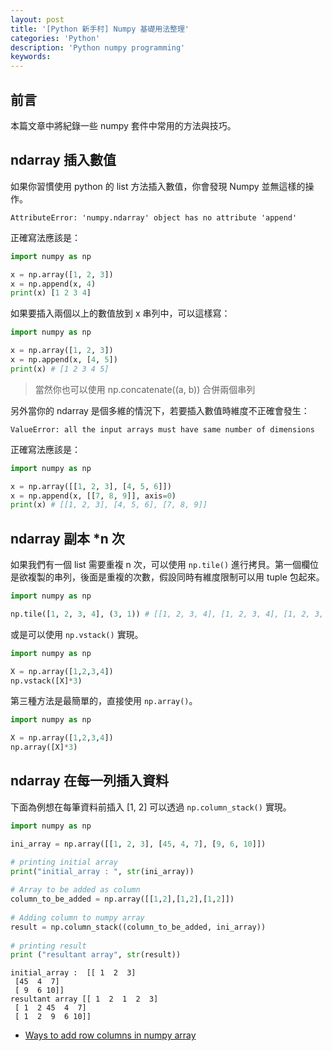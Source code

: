 ```yaml
---
layout: post
title: '[Python 新手村] Numpy 基礎用法整理'
categories: 'Python'
description: 'Python numpy programming'
keywords: 
---
```


## 前言
本篇文章中將紀錄一些 numpy 套件中常用的方法與技巧。

## ndarray 插入數值
如果你習慣使用 python 的 list 方法插入數值，你會發現 Numpy 並無這樣的操作。

```
AttributeError: 'numpy.ndarray' object has no attribute 'append'
```

正確寫法應該是：

```py
import numpy as np

x = np.array([1, 2, 3])
x = np.append(x, 4)
print(x) [1 2 3 4]
```

如果要插入兩個以上的數值放到 x 串列中，可以這樣寫：

```py
import numpy as np

x = np.array([1, 2, 3])
x = np.append(x, [4, 5])
print(x) # [1 2 3 4 5]
```

> 當然你也可以使用 np.concatenate((a, b)) 合併兩個串列

另外當你的 ndarray 是個多維的情況下，若要插入數值時維度不正確會發生：


```
ValueError: all the input arrays must have same number of dimensions
```

正確寫法應該是：

```py
import numpy as np

x = np.array([[1, 2, 3], [4, 5, 6]])
x = np.append(x, [[7, 8, 9]], axis=0)
print(x) # [[1, 2, 3], [4, 5, 6], [7, 8, 9]]
```

## ndarray 副本 *n 次
如果我們有一個 list 需要重複 n 次，可以使用 `np.tile()` 進行拷貝。第一個欄位是欲複製的串列，後面是重複的次數，假設同時有維度限制可以用  tuple 包起來。

```py
import numpy as np

np.tile([1, 2, 3, 4], (3, 1)) # [[1, 2, 3, 4], [1, 2, 3, 4], [1, 2, 3, 4]]
```

或是可以使用 `np.vstack()` 實現。

```py
import numpy as np

X = np.array([1,2,3,4])
np.vstack([X]*3)
```

第三種方法是最簡單的，直接使用 `np.array()`。

```py
import numpy as np

X = np.array([1,2,3,4])
np.array([X]*3)
```

## ndarray 在每一列插入資料
下面為例想在每筆資料前插入 [1, 2] 可以透過 `np.column_stack()` 實現。


```py
import numpy as np

ini_array = np.array([[1, 2, 3], [45, 4, 7], [9, 6, 10]])

# printing initial array
print("initial_array : ", str(ini_array))
 
# Array to be added as column
column_to_be_added = np.array([[1,2],[1,2],[1,2]])
 
# Adding column to numpy array
result = np.column_stack((column_to_be_added, ini_array))
 
# printing result
print ("resultant array", str(result))
```

```
initial_array :  [[ 1  2  3]
 [45  4  7]
 [ 9  6 10]]
resultant array [[ 1  2  1  2  3]
 [ 1  2 45  4  7]
 [ 1  2  9  6 10]]
 ```

- [Ways to add row columns in numpy array](https://www.geeksforgeeks.org/python-ways-to-add-row-columns-in-numpy-array/)

